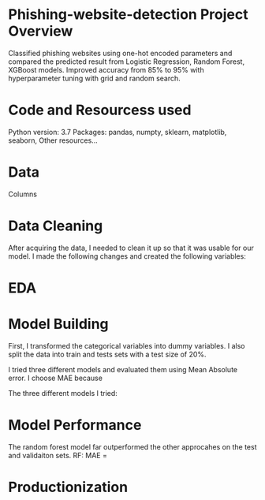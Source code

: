 # Phishing-website-detection Project Overview
Classified phishing websites using one-hot encoded parameters and compared the predicted result from Logistic Regression, Random Forest, XGBoost models. Improved accuracy from 85% to 95% with hyperparameter tuning with grid and random search.

# Code and Resourcess used
Python version: 3.7
Packages: pandas, numpty, sklearn, matplotlib, seaborn, 
Other resources...

# Data 
Columns

# Data Cleaning 
After acquiring the data, I needed to clean it up so that it was usable for our model.
I made the following changes and created the following variables:




# EDA

# Model Building
First, I transformed the categorical variables into dummy variables. I also split the data into train and tests sets with a test size of 20%.

I tried three different models and evaluated them using Mean Absolute error. I choose MAE because

The three different models I tried:

# Model Performance
 
 The random forest model far outperformed the other approcahes on the test and validaiton sets.
 RF: MAE = 
 
 # Productionization
 
